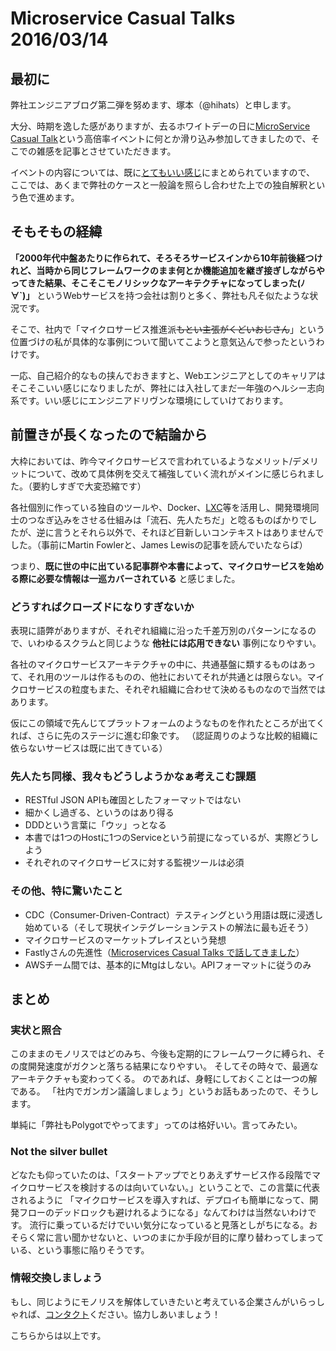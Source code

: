 # Microservice Casual Talks 2016/03/14

## 最初に

弊社エンジニアブログ第二弾を努めます、塚本（@hihats）と申します。

大分、時期を逸した感がありますが、去るホワイトデーの日に[MicroService Casual Talk](http://connpass.com/event/26178/)という高倍率イベントに何とか滑り込み参加してきましたので、そこでの雑感を記事とさせていただきます。

イベントの内容については、既に[とてもいい感じ](http://kakakakakku.hatenablog.com/entry/2016/03/16/220302)にまとめられていますので、
ここでは、あくまで弊社のケースと一般論を照らし合わせた上での独自解釈という色で進めます。

## そもそもの経緯

**「2000年代中盤あたりに作られて、そろそろサービスインから10年前後経つけれど、当時から同じフレームワークのまま何とか機能追加を継ぎ接ぎしながらやってきた結果、そこそこモノリシックなアーキテクチャになってしまった(ﾉ∀`)」**
というWebサービスを持つ会社は割りと多く、弊社も凡そ似たような状況です。

そこで、社内で「マイクロサービス推進派~~もとい主張がくどいおじさん~~」という位置づけの私が具体的な事例について聞いてこようと意気込んで参ったというわけです。

一応、自己紹介的なもの挟んでおきますと、Webエンジニアとしてのキャリアはそこそこいい感じになりましたが、弊社には入社してまだ一年強のヘルシー志向系です。いい感じにエンジニアドリヴンな環境にしていけております。


## 前置きが長くなったので結論から

大枠においては、昨今マイクロサービスで言われているようなメリット/デメリットについて、改めて具体例を交えて補強していく流れがメインに感じられました。（要約しすぎで大変恐縮です）

各社個別に作っている独自のツールや、Docker、[LXC](https://linuxcontainers.org/)等を活用し、開発環境同士のつなぎ込みをさせる仕組みは「流石、先人たちだ」と唸るものばかりでしたが、逆に言うとそれら以外で、それほど目新しいコンテキストはありませんでした。（事前にMartin Fowlerと、James Lewisの記事を読んでいたならば）

つまり、**既に世の中に出ている記事群や本書によって、マイクロサービスを始める際に必要な情報は一巡カバーされている** と感じました。


### どうすればクローズドになりすぎないか

表現に語弊がありますが、それぞれ組織に沿った千差万別のパターンになるので、いわゆるスクラムと同じような **他社には応用できない** 事例になりやすい。

各社のマイクロサービスアーキテクチャの中に、共通基盤に類するものはあって、それ用のツールは作るものの、他社においてそれが共通とは限らない。マイクロサービスの粒度もまた、それぞれ組織に合わせて決めるものなので当然ではあります。

仮にこの領域で先んじてプラットフォームのようなものを作れたところが出てくれば、さらに先のステージに進む印象です。
（認証周りのような比較的組織に依らないサービスは既に出てきている）


### 先人たち同様、我々もどうしようかなぁ考えこむ課題

- RESTful JSON APIも確固としたフォーマットではない
- 細かくし過ぎる、というのはあり得る
- DDDという言葉に「ウッ」っとなる
- 本書では1つのHostに1つのServiceという前提になっているが、実際どうしよう
- それぞれのマイクロサービスに対する監視ツールは必須

### その他、特に驚いたこと

- CDC（Consumer-Driven-Contract）テスティングという用語は既に浸透し始めている（そして現状インテグレーションテストの解法に最も近そう）
- マイクロサービスのマーケットプレイスという発想
- Fastlyさんの先進性（[Microservices Casual Talks で話してきました](http://plex.hatenablog.com/entry/2016/03/17/180053)）
- AWSチーム間では、基本的にMtgはしない。APIフォーマットに従うのみ


## まとめ

### 実状と照合

このままのモノリスではどのみち、今後も定期的にフレームワークに縛られ、その度開発速度がガクンと落ちる結果になりやすい。
そしてその時々で、最適なアーキテクチャも変わってくる。
のであれば、身軽にしておくことは一つの解である。
「社内でガンガン議論しましょう」というお話もあったので、そうします。

単純に「弊社もPolygotでやってます」ってのは格好いい。言ってみたい。

### Not the silver bullet

どなたも仰っていたのは、「スタートアップでとりあえずサービス作る段階でマイクロサービスを検討するのは向いていない。」ということで、この言葉に代表されるように
「マイクロサービスを導入すれば、デプロイも簡単になって、開発フローのデッドロックも避けれるようになる」なんてわけは当然ないわけです。
流行に乗っているだけでいい気分になっていると見落としがちになる。おそらく常に言い聞かせないと、いつのまにか手段が目的に摩り替わってしまっている、という事態に陥りそうです。


### 情報交換しましょう

もし、同じようにモノリスを解体していきたいと考えている企業さんがいらっしゃれば、[コンタクト](https://twitter.com/hihats)ください。協力しあいましょう！

こちらからは以上です。
